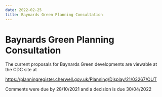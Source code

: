 ```yaml
---
date: 2022-02-25
title: Baynards Green Planning Consultation
---
```


# Baynards Green Planning Consultation

The current proposals for Baynards Green developments are viewable at the CDC site at


<https://planningregister.cherwell.gov.uk/Planning/Display/21/03267/OUT>

Comments were due by 28/10/2021 and a decision is due 30/04/2022
